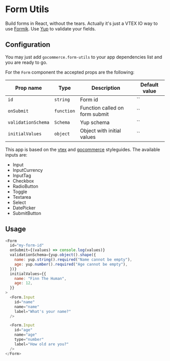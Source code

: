# Form Utils

Build forms in React, without the tears. Actually it's just a VTEX IO way to use [Formik](https://github.com/jaredpalmer/formik). Use [Yup](https://github.com/jquense/yup) to validate  your fields.

## Configuration 

You may just add `gocommerce.form-utils` to your app dependencies list and you are ready to go. 

For the `Form` component the accepted props are the following:

| Prop name    | Type            | Description    | Default value                                                                                                                               |
| ------------ | --------------- | --------------------------------------------------------------------------------------------------------------------------------------------- | ---------- | 
| `id`      | `string`       | Form id         | ``        |
| `onSubmit`      | `function`       | Function called on form submit         | ``        |
| `validationSchema`      | `Schema`       | Yup schema         | ``        |
| `initialValues`      | `object`       | Object with initial values         | ``        |

This app is based on the [vtex](https://styleguide.vtex.com/) and [gocommerce](https://vtex-gocommerce.github.io/styleguide/) styleguides. The available inputs are:

- Input
- InputCurrency
- InputTag
- Checkbox
- RadioButton
- Toggle
- Textarea
- Select
- DatePicker
- SubmitButton

## Usage

```js
<Form
  id="my-form-id"
  onSubmit={(values) => console.log(values)}
  validationSchema={yup.object().shape({
    name: yup.string().required("Name cannot be empty"),
    age: yup.number().required("Age cannot be empty"),
  })}
  initialValues={{
    name: "Finn The Human",
    age: 12,
  }}
>
  <Form.Input
    id="name"
    name="name"
    label="What's your name?"
  />

  <Form.Input
    id="age"
    name="age"
    type="number"
    label="How old are you?"
  />
</Form>
```
